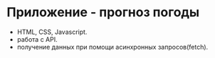 # Приложение - прогноз погоды

-   HTML, CSS, Javascript.
-   работа с API.
-   получение данных при помощи асинхронных запросов(fetch).
